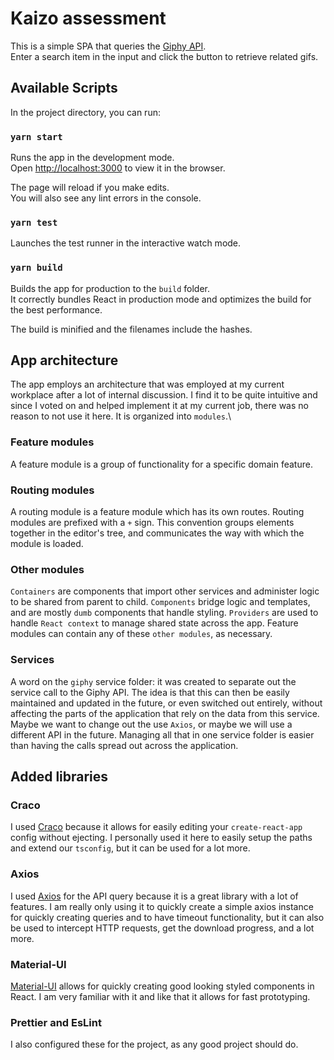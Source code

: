 # Kaizo assessment

This is a simple SPA that queries the [Giphy API](https://developers.giphy.com/docs/api/).\
Enter a search item in the input and click the button to retrieve related gifs.

## Available Scripts

In the project directory, you can run:

### `yarn start`

Runs the app in the development mode.\
Open [http://localhost:3000](http://localhost:3000) to view it in the browser.

The page will reload if you make edits.\
You will also see any lint errors in the console.

### `yarn test`

Launches the test runner in the interactive watch mode.

### `yarn build`

Builds the app for production to the `build` folder.\
It correctly bundles React in production mode and optimizes the build for the best performance.

The build is minified and the filenames include the hashes.

## App architecture

The app employs an architecture that was employed at my current workplace after a lot of internal discussion. I find it to be quite intuitive and since I voted on and helped implement it at my current job, there was no reason to not use it here. It is organized into `modules`.\

### Feature modules

A feature module is a group of functionality for a specific domain feature.

### Routing modules

A routing module is a feature module which has its own routes. Routing modules are prefixed with a `+` sign. This convention groups elements together in the editor's tree, and communicates the way with which the module is loaded.

### Other modules

`Containers` are components that import other services and administer logic to be shared from parent to child. `Components` bridge logic and templates, and are mostly `dumb` components that handle styling. `Providers` are used to handle `React context` to manage shared state across the app. Feature modules can contain any of these `other modules`, as necessary.

### Services

A word on the `giphy` service folder: it was created to separate out the service call to the Giphy API. The idea is that this can then be easily maintained and updated in the future, or even switched out entirely, without affecting the parts of the application that rely on the data from this service. Maybe we want to change out the use `Axios`, or maybe we will use a different API in the future. Managing all that in one service folder is easier than having the calls spread out across the application.

## Added libraries

### Craco

I used [Craco](https://github.com/gsoft-inc/craco) because it allows for easily editing your `create-react-app` config without ejecting. I personally used it here to easily setup the paths and extend our `tsconfig`, but it can be used for a lot more.

### Axios

I used [Axios](https://github.com/axios/axios) for the API query because it is a great library with a lot of features. I am really only using it to quickly create a simple axios instance for quickly creating queries and to have timeout functionality, but it can also be used to intercept HTTP requests, get the download progress, and a lot more.

### Material-UI

[Material-UI](https://material-ui.com/) allows for quickly creating good looking styled components in React. I am very familiar with it and like that it allows for fast prototyping.

### Prettier and EsLint

I also configured these for the project, as any good project should do.
